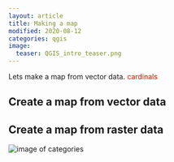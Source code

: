 ```yaml
---
layout: article
title: Making a map
modified: 2020-08-12
categories: qgis
image:
  teaser: QGIS_intro_teaser.png
---
```


Lets make a map from vector data. <span style="color:red">cardinals</span>

## Create a map from vector data


## Create a map from raster data


![image of categories](../../images/day1_dialects.png)
